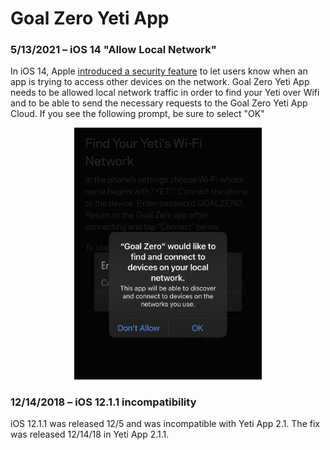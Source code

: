 # Goal Zero Yeti App

### 5/13/2021 – iOS 14 "Allow Local Network"

In iOS 14, Apple [introduced a security feature](https://support.apple.com/en-us/HT211870) to let users know when an app is trying to access other devices on the network. Goal Zero Yeti App needs to be allowed local network traffic in order to find your Yeti over Wifi and to be able to send the necessary requests to the Goal Zero Yeti App Cloud. If you see the following prompt, be sure to select "OK"

<p align="center"><img src="../assets/images/ios-allow-local-network.png" width="300px" /></p>

### 12/14/2018 – iOS 12.1.1 incompatibility

iOS 12.1.1 was released 12/5 and was incompatible with Yeti App 2.1. The fix was released 12/14/18 in Yeti App 2.1.1.
